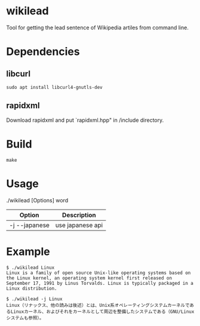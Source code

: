 # wikilead
Tool for getting the lead sentence of Wikipedia artiles from command line.

# Dependencies
## libcurl 
```
sudo apt install libcurl4-gnutls-dev
```

## rapidxml
Download rapidxml and put `rapidxml.hpp" in /include directory.

# Build
```
make
```

# Usage
./wikilead [Options] word
  
|Option         | Description    |
|---------------|----------------|
|-j  --japanese |use japanese api|


# Example
```Shell
$ ./wikilead Linux
Linux is a family of open source Unix-like operating systems based on the Linux kernel, an operating system kernel first released on September 17, 1991 by Linus Torvalds. Linux is typically packaged in a Linux distribution.
```

```Shell
$ ./wikilead -j Linux
Linux（リナックス、他の読みは後述）とは、Unix系オペレーティングシステムカーネルであるLinuxカーネル、およびそれをカーネルとして周辺を整備したシステムである（GNU/Linuxシステムも参照）。
```
